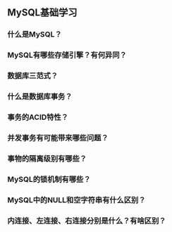 ## MySQL基础学习

### 什么是MySQL？

### MySQL有哪些存储引擎？有何异同？

### 数据库三范式？

### 什么是数据库事务？

### 事务的ACID特性？

### 并发事务有可能带来哪些问题？

### 事物的隔离级别有哪些？

### MySQL的锁机制有哪些？

### MySQL中的NULL和空字符串有什么区别？

### 内连接、左连接、右连接分别是什么？有啥区别？
